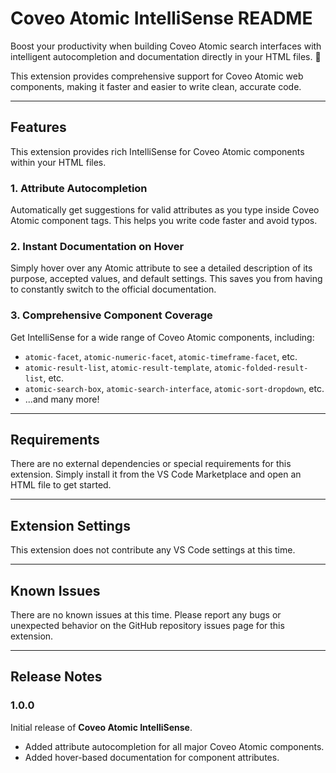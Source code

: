 # Coveo Atomic IntelliSense README

Boost your productivity when building Coveo Atomic search interfaces with intelligent autocompletion and documentation directly in your HTML files. 🚀

This extension provides comprehensive support for Coveo Atomic web components, making it faster and easier to write clean, accurate code.

-----

## Features

This extension provides rich IntelliSense for Coveo Atomic components within your HTML files.

### 1\. Attribute Autocompletion

Automatically get suggestions for valid attributes as you type inside Coveo Atomic component tags. This helps you write code faster and avoid typos.

### 2\. Instant Documentation on Hover

Simply hover over any Atomic attribute to see a detailed description of its purpose, accepted values, and default settings. This saves you from having to constantly switch to the official documentation.

### 3\. Comprehensive Component Coverage

Get IntelliSense for a wide range of Coveo Atomic components, including:

  * `atomic-facet`, `atomic-numeric-facet`, `atomic-timeframe-facet`, etc.
  * `atomic-result-list`, `atomic-result-template`, `atomic-folded-result-list`, etc.
  * `atomic-search-box`, `atomic-search-interface`, `atomic-sort-dropdown`, etc.
  * ...and many more\!

-----

## Requirements

There are no external dependencies or special requirements for this extension. Simply install it from the VS Code Marketplace and open an HTML file to get started.

-----

## Extension Settings

This extension does not contribute any VS Code settings at this time.

-----

## Known Issues

There are no known issues at this time. Please report any bugs or unexpected behavior on the GitHub repository issues page for this extension.

-----

## Release Notes

### 1.0.0

Initial release of **Coveo Atomic IntelliSense**.

  * Added attribute autocompletion for all major Coveo Atomic components.
  * Added hover-based documentation for component attributes.
